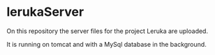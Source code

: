 # lerukaServer

On this repository the server files for the project Leruka are uploaded.

It is running on tomcat and with a MySql database in the background.

